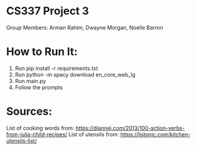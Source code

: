 # CS337 Project 3
Group Members: Arman Rahim, Dwayne Morgan, Noelle Barron

# How to Run It:
1. Run pip install -r requirements.txt
2. Run python -m spacy download en_core_web_lg
3. Run main.py
4. Follow the prompts

# Sources:
List of cooking words from: https://diannej.com/2013/100-action-verbs-from-julia-child-recipes/
List of utensils from: https://listonic.com/kitchen-utensils-list/
